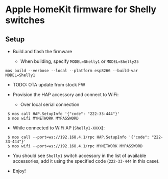 # Apple HomeKit firmware for Shelly switches

## Setup

 * Build and flash the firmware

   * When building, specify `MODEL=Shelly1` or `MODEL=Shelly25`

```
mos build --verbose --local --platform esp8266 --build-var MODEL=Shelly1
```

   * TODO: OTA update from stock FW

 * Provision the HAP accessory and connect to WiFi:

   * Over local serial connection
```
 $ mos call HAP.SetupInfo '{"code": "222-33-444"}'
 $ mos wifi MYNETWORK MYPASSWORD
```

   * While connected to WiFi AP (`Shelly1-XXXX`):
```
 $ mos call --port=ws://192.168.4.1/rpc HAP.SetupInfo '{"code": "222-33-444"}'
 $ mos wifi --port=ws://192.168.4.1/rpc MYNETWORK MYPASSWORD
```

 * You should see `Shelly1` switch accessory in the list of available accessories,
   add it using the specified code (`222-33-444` in this case).

 * Enjoy!
